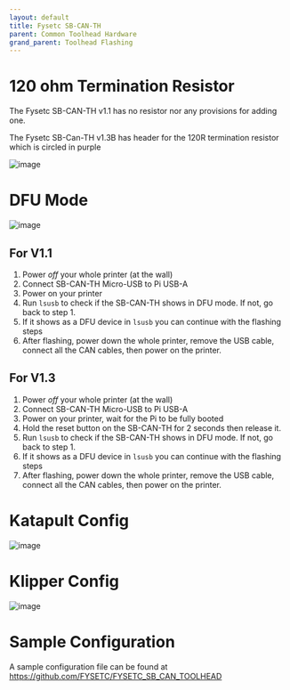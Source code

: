 ```yaml
---
layout: default 
title: Fysetc SB-CAN-TH
parent: Common Toolhead Hardware
grand_parent: Toolhead Flashing
---
```


# 120 ohm Termination Resistor

The Fysetc SB-CAN-TH v1.1 has no resistor nor any provisions for adding one.

The Fysetc SB-Can-TH v1.3B has header for the 120R termination resistor which is circled in purple

![image](https://github.com/Esoterical/voron_canbus/assets/124253477/592d4dd6-429b-4833-b3f7-2b78d34fa2be)


# DFU Mode

![image](https://github.com/Esoterical/voron_canbus/assets/124253477/dda93dd3-bdc8-4d8f-be9b-45658668bfe1)

## For V1.1

1. Power *off* your whole printer (at the wall)
2. Connect SB-CAN-TH Micro-USB to Pi USB-A
3. Power on your printer
4. Run `lsusb` to check if the SB-CAN-TH shows in DFU mode. If not, go back to step 1.
5. If it shows as a DFU device in `lsusb` you can continue with the flashing steps
6. After flashing, power down the whole printer, remove the USB cable, connect all the CAN cables, then power on the printer.


## For V1.3

1. Power *off* your whole printer (at the wall)
2. Connect SB-CAN-TH Micro-USB to Pi USB-A
3. Power on your printer, wait for the Pi to be fully booted
4. Hold the reset button on the SB-CAN-TH for 2 seconds then release it.
5. Run `lsusb` to check if the SB-CAN-TH shows in DFU mode. If not, go back to step 1.
6. If it shows as a DFU device in `lsusb` you can continue with the flashing steps
7. After flashing, power down the whole printer, remove the USB cable, connect all the CAN cables, then power on the printer.



# Katapult Config

![image](https://github.com/Esoterical/voron_canbus/assets/124253477/ece9bd34-5165-4864-ba95-73e8b1846f94)


# Klipper Config

![image](https://github.com/Esoterical/voron_canbus/assets/124253477/b38f1af9-cf9b-4173-9e30-06e0e0aa1d76)

# Sample Configuration

A sample configuration file can be found at https://github.com/FYSETC/FYSETC_SB_CAN_TOOLHEAD
